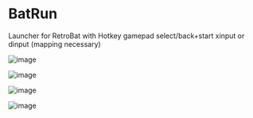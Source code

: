 # BatRun
Launcher for RetroBat with Hotkey gamepad select/back+start xinput or dinput (mapping necessary)

![image](https://github.com/user-attachments/assets/42cc5acd-c0bc-4336-b0ed-0a7e5b87fdec)

![image](https://github.com/user-attachments/assets/c6dd0d01-7bef-430f-a36e-7e391bc7162e)

![image](https://github.com/user-attachments/assets/fa99931f-ac81-4b3c-a970-aa43ed7a692c)

![image](https://github.com/user-attachments/assets/1cade0ac-fc17-45a3-ae97-8cd6d57fc19b)
